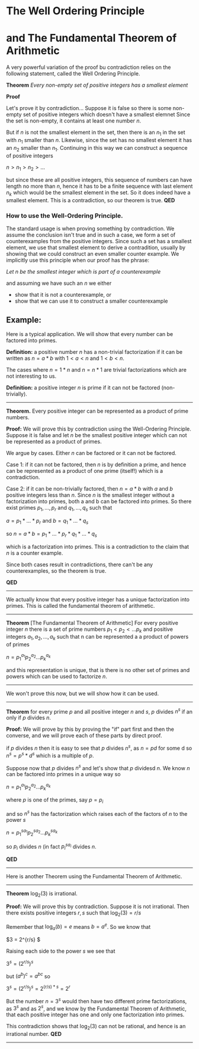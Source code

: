 # The Well Ordering Principle 
# and The Fundamental Theorem of Arithmetic

A very powerful variation of the proof bu contradiction relies on the following statement, called the Well Ordering Principle.

**Theorem** _Every non-empty set of positive integers has a smallest element_

**Proof**

Let's prove it by contradiction... Suppose it is false so there is some
non-empty set of positive integers which doesn't have a smallest elemnet
Since the set is non-empty, it contains at least one number $n$.

But if $n$ is not the smallest element in the set, then there is an $n_1$ in the set with $n_1$ smaller than $n$.
Likewise, since the set has no smallest element it has an $n_2$ smaller than $n_1$. 
Continuing in this way we can construct a sequence of positive integers

$n \gt n_1 \gt n_2 \gt \ldots$

but since these are all positive integers, this sequence of numbers can have length no more than $n$,
hence it has to be a finite sequence with last element $n_k$ which would be the smallest element in the set.
So it does indeed have a smallest element. This is a contradiction, so our theorem is true.  **QED**

### How to use the Well-Ordering Principle.
The standard usage is when proving something by contradiction. We assume the conclusion isn't true
and in such a case, we form a set of counterexamples from the positive integers.  Since such a set has
a smallest element, we use that smallest element to derive a contradition, usually by showing that we could
construct an even smaller counter example.  We implicitly use this principle when our proof has the phrase:

_Let n be the smallest integer which is part of a counterexample_

and assuming we have such an $n$ we either
* show that it is not a counterexample, or
* show that we can use it to construct a smaller counterexample

## Example: 
Here is a typical application. We will show that every number can be factored into primes.


**Definition:** a positive number $n$ has a non-trivial factorization if it can be written as $n=a*b$
with $1\lt a \lt n$ and $1\lt b\lt n$.  

The cases where $n = 1 * n$ and $n = n * 1$ are trivial factorizations which are not interesting to us.

**Definition:** a positive integer $n$ is prime if it can not be factored (non-trivially).

---

**Theorem.** Every positive integer can be represented as a product of prime numbers.

**Proof:** We will prove this by contradiction using the Well-Ordering Principle.  Suppose
it is false and let $n$ be the smallest positive integer which can not be represented as
a product of primes.

We argue by cases. Either $n$ can be factored or it can not be factored.

Case 1: if it can not be factored, then $n$ is by definition a prime, and hence can be represented
as a product of one prime (itself!)  which is a contradiction.

Case 2: if it can be non-trivially factored, then $n=a*b$ with $a$ and $b$ positive integers less than $n$.
Since $n$ is the smallest integer without a factorization into primes, both a and b can be factored into primes.
So there exist primes $p_1,\ldots,p_r$ and $q_1,\ldots,q_s$ such that

$a = p_1 * \ldots * p_r$ and $b = q_1 * \ldots * q_s$

so $n = a*b = p_1 * \ldots * p_r * q_1 * \ldots * q_s$

which is a factorization into primes. This is a contradiction to the claim that $n$ is a counter example.

Since both cases result in contradictions, there can't be any counterexamples, so the theorem is true.

**QED**

---

We actually know that every positive integer has a unique factorization into primes. This is called
the fundamental theorem of arithmetic.

---

**Theorem** [The Fundamental Theorem of Arithmetic] For every positive integer $n$ there is a set of prime numbers $p_1\lt p_2 \lt \ldots p_k$
and positive integers $a_1, a_2, \ldots, a_k$ such that n can be represented a a product of powers of primes

$n = p_1^{a_1} p_2^{a_2} \ldots p_k^{a_k}$

and this representation is unique, that is there is no other set of primes and powers which can be used to
factorize $n$.

---

We won't prove this now, but we will show how it can be used.

---

**Theorem** for every prime $p$ and all positive integer $n$ and $s$, 
$p$ divides $n^s$ if an only if $p$ divides $n$.

**Proof:**
We will prove by this by proving the "if" part first and then the converse,
and we will prove each of these parts by direct proof.

if $p$ divides $n$ then it is easy to see that $p$ divides $n^s$, as $n=pd$ for some d
so $n^s = p^s*d^s$ which is a multiple of $p$.

Suppose now that $p$ divides $n^s$ and let's show that $p$ dividesd $n$.
We know $n$ can be factored into primes in a unique way so

$n = p_1^{a_1} p_2^{a_2} \ldots p_k^{a_k}$

where $p$ is one of the primes, say $p=p_i$

and so $n^s$ has the factorization which raises each of the factors of $n$ to the power $s$

$n = p_1^{sa_1} p_2^{sa_2} \ldots p_k^{sa_k}$

so $p_i$ divides $n$ (in fact $p_i^{sa_i}$ divides $n$.

**QED**

---

Here is another Theorem using the Fundamental Theorem of Arithmetic.

---

**Theorem** $\log_2(3)$ is irrational.

**Proof:** 
We will prove this by contradiction. Suppose it is not irrational.
Then there exists positive integers $r,s$  such that $\log_2(3)=r/s$

Remember that $\log_a(b)=e$ means $b = a^e$. So we know that

$3 = 2^{r/s} $

Raising each side to the power $s$ we see that

$3^s = (2^{r/s})^s$

but $(a^b)^c = a^{bc}$ so 

$3^s = (2^{r/s})^s = 2^{(r/s)*s} = 2^r$

But the number $n=3^s$ would then have two different prime factorizations, as $3^s$ and as $2^s$,
and we know by the Fundamental Theorem of Arithmetic, that each positive integer has one and only
one factorization into primes.

This contradiction shows that $\log_2(3)$ can not be rational, and hence is an irrational number.
**QED**

---


